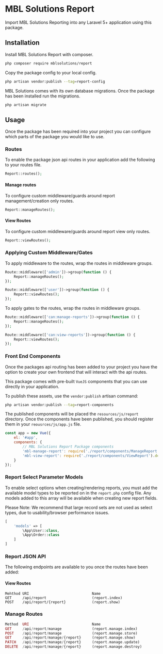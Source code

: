 # MBL Solutions Report

Import MBL Solutions Reporting into any Laravel 5+ application using this package.

## Installation

Install MBL Solutions Report with composer.

```bash
php composer require mblsolutions/report
```

Copy the package config to your local config.

```bash
php artisan vendor:publish --tag=report-config
```

MBL Solutions comes with its own database migrations. Once the package has been installed run the
migrations.

```bash
php artisan migrate
``` 

## Usage

Once the package has been required into your project you can configure which parts of the package you 
would like to use.

### Routes

To enable the package json api routes in your application add the following to your routes file.

```php
Report::routes();
```

#### Manage routes

To configure custom middleware/guards around report management/creation only routes.

```php
Report::manageRoutes();
```

#### View Routes

To configure custom middleware/guards around report view only routes.

```php
Report::viewRoutes();
```

### Applying Custom Middleware/Gates

To apply middleware to the routes, wrap the routes in middleware groups.

```php
Route::middleware(['admin'])->group(function () {
    Report::manageRoutes();
});

Route::middleware(['user'])->group(function () {
    Report::viewRoutes();
});
```

To apply gates to the routes, wrap the routes in middleware groups.

```php
Route::middleware(['can:manage-reports'])->group(function () {
    Report::manageRoutes();
});

Route::middleware(['can:view-reports'])->group(function () {
    Report::viewRoutes();
});
```

### Front End Components

Once the packages api routing has been added to your project you have the option to create your own frontend 
that will interact with the api routes.

This package comes with pre-built `VueJS` components that you can use directly in your application.

To publish these assets, use the ```vendor:publish``` artisan command:

```bash
php artisan vendor:publish --tag=report-components
```

The published components will be placed the ```resources/js/report``` directory. Once the components have been 
published, you should register them in your ```reousrces/js/app.js``` file.

```javascript
const app = new Vue({
    el: '#app',
    components: {
        // MBL Solutions Report Package components
        'mbl-manage-report': require('./report/components/ManageReport').default,
        'mbl-view-report': require('./report/components/ViewReport').default
    }
});
```

### Report Select Parameter Models

To enable select options when creating/rendering reports, you must add the available model types to be reported on in the 
`report.php` config file. Any models added to this array will be available when creating new report fields.

Please Note: We recommend that large record sets are not used as select types, due to usability/browser performance issues.

```php
[
    'models' => [
        \App\User::class,
        \App\Order::class
    ]
]
```

### Report JSON API

The following endpoints are available to you once the routes have been added:

#### View Routes

```
Mehthod URI                             Name
GET     /api/report                     (report.index)
POST    /api/report/{report}            (report.show)
```

### Manage Routes

```php
Method  URI                             Name
GET     /api/report/manage              (report.manage.index)
POST    /api/report/manage              (report.manage.store)
GET     /api/report/manage/{report}     (report.manage.show)
PATCH   /api/report/manage/{report}     (report.manage.update)
DELETE  /api/report/manage/{report}     (report.manage.destroy)
```